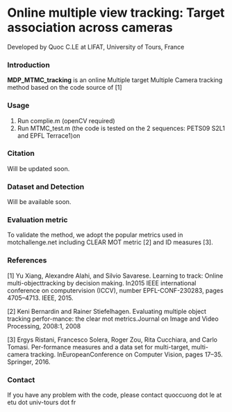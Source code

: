 # Online multiple view tracking: Target association across cameras  

Developed by Quoc C.LE at LIFAT, University of Tours, France

### Introduction

**MDP_MTMC_tracking** is an online Multiple target Multiple Camera tracking method based on the code source of [1]

### Usage

1. Run complie.m (openCV required)
2. Run MTMC_test.m (the code is tested on the 2 sequences: PETS09 S2L1 and EPFL Terrace1)on
### Citation

Will be updated soon.

### Dataset and Detection

Will be available soon.

### Evaluation metric

To validate the method, we adopt the popular metrics used in motchallenge.net including CLEAR MOT metric [2] and ID measures [3].

### References

[1] Yu Xiang, Alexandre Alahi, and Silvio Savarese. Learning to track: Online multi-objecttracking  by  decision  making.   In2015 IEEE international conference on computervision (ICCV), number EPFL-CONF-230283, pages 4705–4713. IEEE, 2015.

[2] Keni Bernardin and Rainer Stiefelhagen.  Evaluating multiple object tracking perfor-mance: the clear mot metrics.Journal on Image and Video Processing, 2008:1, 2008

[3] Ergys Ristani, Francesco Solera, Roger Zou, Rita Cucchiara, and Carlo Tomasi.  Per-formance measures and a data set for multi-target, multi-camera tracking. InEuropeanConference on Computer Vision, pages 17–35. Springer, 2016.

### Contact

If you have any problem with the code, please contact quoccuong dot le at etu dot univ-tours dot fr
